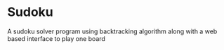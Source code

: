 # Sudoku

A sudoku solver program using backtracking algorithm along with a web based interface to play one board
